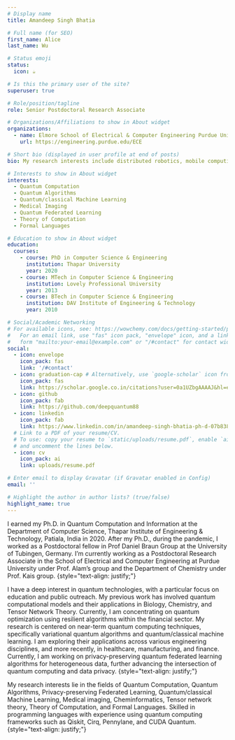 ```yaml
---
# Display name
title: Amandeep Singh Bhatia

# Full name (for SEO)
first_name: Alice
last_name: Wu

# Status emoji
status:
  icon: ☕️

# Is this the primary user of the site?
superuser: true

# Role/position/tagline
role: Senior Postdoctoral Research Associate

# Organizations/Affiliations to show in About widget
organizations: 
  - name: Elmore School of Electrical & Computer Engineering Purdue University
    url: https://engineering.purdue.edu/ECE

# Short bio (displayed in user profile at end of posts)
bio: My research interests include distributed robotics, mobile computing and programmable matter.

# Interests to show in About widget
interests:
  - Quantum Computation
  - Quantum Algorithms
  - Quantum/classical Machine Learning
  - Medical Imaging
  - Quantum Federated Learning
  - Theory of Computation
  - Formal Languages

# Education to show in About widget
education:
  courses:
    - course: PhD in Computer Science & Engineering
      institution: Thapar University
      year: 2020
    - course: MTech in Computer Science & Engineering
      institution: Lovely Professional University
      year: 2013
    - course: BTech in Computer Science & Engineering
      institution: DAV Institute of Engineering & Technology
      year: 2010

# Social/Academic Networking
# For available icons, see: https://wowchemy.com/docs/getting-started/page-builder/#icons
#   For an email link, use "fas" icon pack, "envelope" icon, and a link in the
#   form "mailto:your-email@example.com" or "/#contact" for contact widget.
social:
  - icon: envelope
    icon_pack: fas
    link: '/#contact'
  - icon: graduation-cap # Alternatively, use `google-scholar` icon from `ai` icon pack
    icon_pack: fas
    link: https://scholar.google.co.in/citations?user=0a1UZbgAAAAJ&hl=en
  - icon: github
    icon_pack: fab
    link: https://github.com/deepquantum88
  - icon: linkedin
    icon_pack: fab
    link: https://www.linkedin.com/in/amandeep-singh-bhatia-ph-d-07b83822/
  # Link to a PDF of your resume/CV.
  # To use: copy your resume to `static/uploads/resume.pdf`, enable `ai` icons in `params.yaml`,
  # and uncomment the lines below.
  - icon: cv
    icon_pack: ai
    link: uploads/resume.pdf

# Enter email to display Gravatar (if Gravatar enabled in Config)
email: ''

# Highlight the author in author lists? (true/false)
highlight_name: true
---
```


I earned my Ph.D. in Quantum Computation and Information at the Department of Computer Science, Thapar Institute of Engineering & Technology, Patiala, India in 2020. After my Ph.D., during the pandemic, I worked as a Postdoctoral fellow in Prof Daniel Braun Group at the University of Tubingen, Germany. I’m currently working as a Postdoctoral Research Associate in the School of Electrical and Computer Engineering at Purdue University under Prof. Alam’s group and the Department of Chemistry under Prof. Kais group. 
{style="text-align: justify;"}

I have a deep interest in quantum technologies, with a particular focus on education and public outreach. My previous work has involved quantum computational models and their applications in Biology, Chemistry, and Tensor Network Theory. Currently, I am concentrating on quantum optimization using resilient algorithms within the financial sector. My research is centered on near-term quantum computing techniques, specifically variational quantum algorithms and quantum/classical machine learning. I am exploring their applications across various engineering disciplines, and more recently, in healthcare, manufacturing, and finance. Currently, I am working on privacy-preserving quantum federated learning algorithms for heterogeneous data, further advancing the intersection of quantum computing and data privacy.
{style="text-align: justify;"}

My research interests lie in the fields of Quantum Computation, Quantum Algorithms, Privacy-preserving Federated Learning, Quantum/classical Machine Learning, Medical imaging, Cheminformatics,  Tensor network theory, Theory of Computation, and Formal Languages. Skilled in programming languages with experience using quantum computing frameworks such as Qiskit, Cirq, Pennylane, and CUDA Quantum.
{style="text-align: justify;"}
